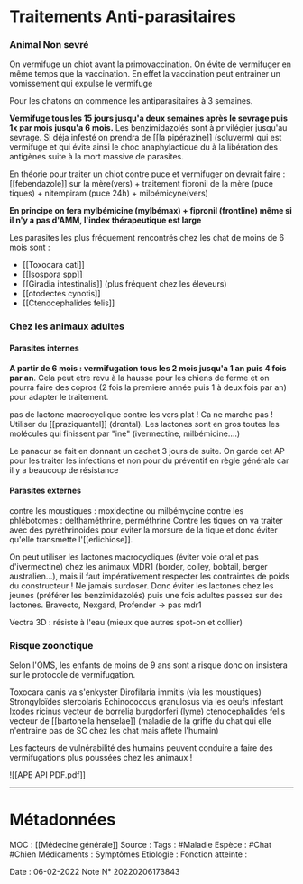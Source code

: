 # Traitements Anti-parasitaires

### Animal Non sevré
On vermifuge un chiot avant la primovaccination. On évite de vermifuger en même temps que la vaccination. En effet la vaccination peut entrainer un vomissement qui expulse le vermifuge

Pour les chatons on commence les antiparasitaires à 3 semaines.

**Vermifuge tous les 15 jours jusqu'a deux semaines après le sevrage puis 1x par mois jusqu'a 6 mois.** Les benzimidazolés sont à privilégier jusqu'au sevrage. Si déja infesté on prendra de [[la pipérazine]] (soluverm) qui est vermifuge et qui évite ainsi le choc anaphylactique du à la libération des antigènes suite à la mort massive de parasites.

En théorie pour traiter un chiot contre puce et vermifuger on devrait faire :
[[febendazole]] sur la mère(vers) + traitement fipronil de la mère (puce tiques) + nitempiram (puce 24h) + milbémicyne(vers)

**En principe on fera mylbémicine (mylbémax) + fipronil (frontline) même si il n'y a pas d'AMM, l'index thérapeutique est large**

Les parasites les plus fréquement rencontrés chez les chat de moins de 6 mois sont :
-   [[Toxocara cati]]
-   [[Isospora spp]]
-   [[Giradia intestinalis]] (plus fréquent chez les éleveurs)
-   [[otodectes cynotis]]
-   [[Ctenocephalides felis]]

### Chez les animaux adultes
#### Parasites internes
**A partir de 6 mois : vermifugation tous les 2 mois jusqu'a 1 an puis 4 fois par an**. Cela peut etre revu à la hausse pour les chiens de ferme et on pourra faire des copros (2 fois la premiere année puis 1 à deux fois par an) pour adapter le traitement.

pas de lactone macrocyclique contre les vers plat ! Ca ne marche pas ! Utiliser du [[praziquantel]] (drontal). Les lactones sont en gros toutes les molécules qui finissent par "ine" (ivermectine, milbémicine....)

Le panacur se fait en donnant un cachet 3 jours de suite. On garde cet AP pour les traiter les infections et non pour du préventif en règle générale car il y a beaucoup de résistance

#### Parasites externes
contre les moustiques : moxidectine ou milbémycine
contre les phlébotomes : delthaméthrine, perméthrine
Contre les tiques on va traiter avec des pyréthrinoides pour eviter la morsure de la tique et donc éviter qu'elle transmette l'[[erlichiose]].

On peut utiliser les lactones macrocycliques (éviter voie oral et pas d'ivermectine) chez les animaux MDR1 (border, colley, bobtail, berger australien...), mais il faut impérativement respecter les contraintes de poids du constructeur ! Ne jamais surdoser. Donc éviter les lactones chez les jeunes (préférer les benzimidazolés) puis une fois adultes passez sur des lactones.
Bravecto, Nexgard, Profender → pas mdr1

Vectra 3D : résiste à l'eau (mieux que autres spot-on et collier)

### Risque zoonotique
Selon l'OMS, les enfants de moins de 9 ans sont a risque donc on insistera sur le protocole de vermifugation.

Toxocara canis va s'enkyster
Dirofilaria immitis (via les moustiques)
Strongyloïdes stercolaris
Echinococcus granulosus via les oeufs infestant
Ixodes ricinus vecteur de borrelia burgdorferi (lyme) 
ctenocephalides felis vecteur de [[bartonella henselae]] (maladie de la griffe du chat qui elle n'entraine pas de SC chez les chat mais affete l'humain)

Les facteurs de vulnérabilité des humains peuvent conduire a faire des vermifugations plus poussées chez les animaux !

![[APE API PDF.pdf]]
***
# Métadonnées
MOC : [[Médecine générale]]
Source :
Tags : #Maladie 
	Espèce : #Chat  #Chien 
	Médicaments :
	Symptômes
	Etiologie :
	Fonction atteinte :
	
Date : 06-02-2022
Note N° 20220206173843